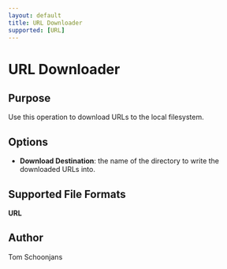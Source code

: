 ```yaml
---
layout: default
title: URL Downloader
supported: [URL]
---
```


# URL Downloader

## Purpose

Use this operation to download URLs to the local filesystem.

## Options

* <b>Download Destination</b>: the name of the directory to write the downloaded URLs into.

## Supported File Formats

<b>URL</b>

## Author

Tom Schoonjans